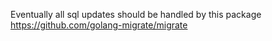 Eventually all sql updates should be handled by this package
https://github.com/golang-migrate/migrate